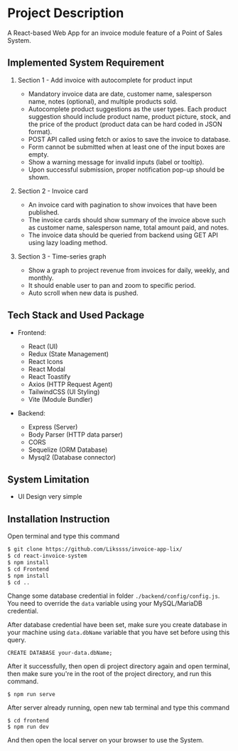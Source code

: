 # Project Description

A React-based Web App for an invoice module feature of a Point of Sales System.

## Implemented System Requirement

1. Section 1 - Add invoice with autocomplete for product input
    - Mandatory invoice data are date, customer name, salesperson name, notes (optional), and multiple products sold. 
    - Autocomplete product suggestions as the user types. Each product suggestion should include product name, product
      picture, stock, and the price of the product (product data can be hard coded in JSON format). 
    - POST API called using fetch or axios to save the invoice to database. 
    - Form cannot be submitted when at least one of the input boxes are empty. 
    - Show a warning message for invalid inputs (label or tooltip). 
    - Upon successful submission, proper notification pop-up should be shown. 

2. Section 2 - Invoice card
    - An invoice card with pagination to show invoices that have been published. 
    - The invoice cards should show summary of the invoice above such as customer name, salesperson name, total amount
      paid, and notes. 
    - The invoice data should be queried from backend using GET API using lazy loading method. 

3. Section 3 - Time-series graph
    - Show a graph to project revenue from invoices for daily, weekly, and monthly. 
    - It should enable user to pan and zoom to specific period. 
    - Auto scroll when new data is pushed. 


## Tech Stack and Used Package

- Frontend:
    - React (UI)
    - Redux (State Management)
    - React Icons
    - React Modal
    - React Toastify
    - Axios (HTTP Request Agent)
    - TailwindCSS (UI Styling)
    - Vite (Module Bundler)

- Backend:
    - Express (Server)
    - Body Parser (HTTP data parser)
    - CORS
    - Sequelize (ORM Database)
    - Mysql2 (Database connector)

## System Limitation

- UI Design very simple

## Installation Instruction

Open terminal and type this command

```bash
$ git clone https://github.com/Likssss/invoice-app-lix/
$ cd react-invoice-system
$ npm install
$ cd Frontend
$ npm install
$ cd ..
```

Change some database credential in folder `./backend/config/config.js`. You need to override the `data` variable using
your MySQL/MariaDB credential.

After database credential have been set, make sure you create database in your machine using `data.dbName` variable that
you have set before using this query.

```
CREATE DATABASE your-data.dbName;
```

After it successfully, then open di project directory again and open terminal, then make sure you're in the root of the
project directory, and run this command.

```
$ npm run serve
```

After server already running, open new tab terminal and type this command

```
$ cd frontend
$ npm run dev
```

And then open the local server on your browser to use the System.
